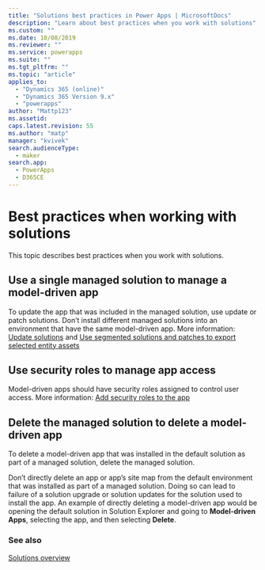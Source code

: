 ```yaml
---
title: "Solutions best practices in Power Apps | MicrosoftDocs"
description: "Learn about best practices when you work with solutions"
ms.custom: ""
ms.date: 10/08/2019
ms.reviewer: ""
ms.service: powerapps
ms.suite: ""
ms.tgt_pltfrm: ""
ms.topic: "article"
applies_to: 
  - "Dynamics 365 (online)"
  - "Dynamics 365 Version 9.x"
  - "powerapps"
author: "Mattp123"
ms.assetid: 
caps.latest.revision: 55
ms.author: "matp"
manager: "kvivek"
search.audienceType: 
  - maker
search.app: 
  - PowerApps
  - D365CE
---
```


# Best practices when working with solutions 
This topic describes best practices when you work with solutions. 


## Use a single managed solution to manage a model-driven app 
To update the app that was included in the managed solution, use update or patch solutions. Don’t install different managed solutions into an environment that have the same model-driven app. More information: [Update solutions](import-update-export-solutions.md#update-solutions) and [Use segmented solutions and patches to export selected entity assets](use-segmented-solutions-patches-simplify-updates.md) 


## Use security roles to manage app access
Model-driven apps should have security roles assigned to control user access. More information: [Add security roles to the app](../model-driven-apps/share-model-driven-app.md#add-security-roles-to-the-app) 

## Delete the managed solution to delete a model-driven app 
To delete a model-driven app that was installed in the default solution as part of a managed solution, delete the managed solution. 

Don’t directly delete an app or app’s site map from the default environment that was installed as part of a managed solution. Doing so can lead to failure of a solution upgrade or solution updates for the solution used to install the app. An example of directly deleting a model-driven app would be opening the default solution in Solution Explorer and going to **Model-driven Apps**, selecting the app, and then selecting **Delete**.

### See also
[Solutions overview](solutions-overview.md)
